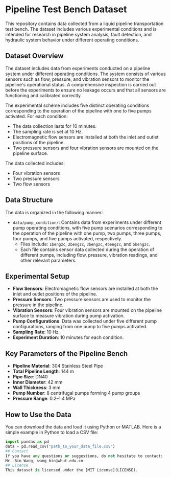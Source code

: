 # Pipeline Test Bench Dataset

This repository contains data collected from a liquid pipeline transportation test bench. The dataset includes various experimental conditions and is intended for research in pipeline system analysis, fault detection, and hydraulic system behavior under different operating conditions.
## Dataset Overview
The dataset includes data from experiments conducted on a pipeline system under different operating conditions. The system consists of various sensors such as flow, pressure, and vibration sensors to monitor the pipeline's operational status. A comprehensive inspection is carried out before the experiments to ensure no leakage occurs and that all sensors are functioning and calibrated correctly.

The experimental scheme includes five distinct operating conditions corresponding to the operation of the pipeline with one to five pumps activated. For each condition:
- The data collection lasts for 10 minutes.
- The sampling rate is set at 10 Hz.
- Electromagnetic flow sensors are installed at both the inlet and outlet positions of the pipeline.
- Two pressure sensors and four vibration sensors are mounted on the pipeline surface.

The data collected includes:
- Four vibration sensors
- Two pressure sensors
- Two flow sensors

## Data Structure
The data is organized in the following manner:
- `data/pump_condition/`: Contains data from experiments under different pump operating conditions, with five pump scenarios corresponding to the operation of the pipeline with one pump, two pumps, three pumps, four pumps, and five pumps activated, respectively.
  - Files include: `1bengzc`, `2bengzc`, `3bengzc`, `4bengzc`, and `5bengzc`.
  - Each file contains sensor data collected during the operation of different pumps, including flow, pressure, vibration readings, and other relevant parameters.

## Experimental Setup
- **Flow Sensors**: Electromagnetic flow sensors are installed at both the inlet and outlet positions of the pipeline.
- **Pressure Sensors**: Two pressure sensors are used to monitor the pressure in the pipeline.
- **Vibration Sensors**: Four vibration sensors are mounted on the pipeline surface to measure vibration during pump activation.
- **Pump Configurations**: Data was collected under five different pump configurations, ranging from one pump to five pumps activated.
- **Sampling Rate**: 10 Hz.
- **Experiment Duration**: 10 minutes for each condition.
## Key Parameters of the Pipeline Bench
- **Pipeline Material**: 304 Stainless Steel Pipe
- **Total Pipeline Length**: 144 m
- **Pipe Size**: DN40
- **Inner Diameter**: 42 mm
- **Wall Thickness**: 3 mm
- **Pump Number**: 8 centrifugal pumps forming 4 pump groups
- **Pressure Range**: 0.2–1.4 MPa

## How to Use the Data
You can download the data and load it using Python or MATLAB. Here is a simple example in Python to load a CSV file:
```python
import pandas as pd
data = pd.read_csv("path_to_your_data_file.csv")
## Contact
If you have any questions or suggestions, do not hesitate to contact:
Mr. Bin Wang, wang_bin@whut.edu.cn
## License
This dataset is licensed under the [MIT License](LICENSE).

